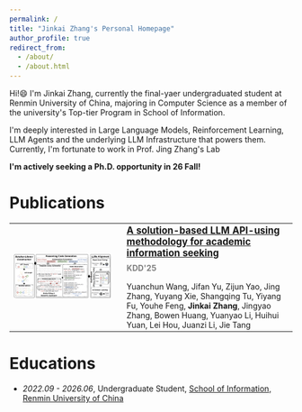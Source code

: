 ```yaml
---
permalink: /
title: "Jinkai Zhang's Personal Homepage"
author_profile: true
redirect_from: 
  - /about/
  - /about.html
---
```


Hi!😄 I'm Jinkai Zhang, currently the final-yaer undergraduated student at Renmin University of China, majoring in Computer Science as a member of the university's Top-tier Program in School of Information.

I'm deeply interested in Large Language Models, Reinforcement Learning, LLM Agents and the underlying LLM Infrastructure that powers them. Currently, I'm fortunate to work in Prof. Jing Zhang's Lab

**I'm actively seeking a Ph.D. opportunity in 26 Fall!**

Publications
===
<table style="border: none; border-collapse: collapse;">
  <tr>
    <td style="width: 40%; padding-right: 20px; vertical-align: middle; border: none;">
      <img src="/images/soay-main-fig.png" alt="main fig" style="width: 100%;">
    </td>
    <td style="vertical-align: middle; border: none;">
      <p style="margin: 0; font-size: 1.2em;">
        <strong><a href="https://arxiv.org/abs/2405.15165">A solution-based LLM API-using methodology for academic information seeking</a></strong>
      </p>
      <p style="color: grey; margin-top: 8px; margin-bottom: 16px;">
        <strong>KDD'25</strong>
      </p>
      <p style="margin: 0;">
        Yuanchun Wang, Jifan Yu, Zijun Yao, Jing Zhang, Yuyang Xie, Shangqing Tu, Yiyang Fu, Youhe Feng, <strong>Jinkai Zhang</strong>, Jingyao Zhang, Bowen Huang, Yuanyao Li, Huihui Yuan, Lei Hou, Juanzi Li, Jie Tang
      </p>
    </td>
  </tr>
</table>

Educations
===
- *2022.09 - 2026.06*, Undergraduate Student, [School of Information, Renmin University of China](http://info.ruc.edu.cn/)